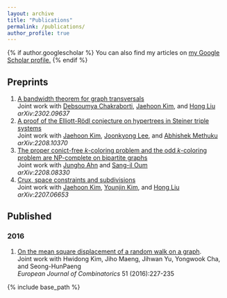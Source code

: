 ```yaml
---
layout: archive
title: "Publications"
permalink: /publications/
author_profile: true
---
```


{% if author.googlescholar %}
  You can also find my articles on <u><a href="{{author.googlescholar}}">my Google Scholar profile</a>.</u>
{% endif %}



## Preprints

1. [A bandwidth theorem for graph transversals](https://arxiv.org/abs/2302.09637)  
Joint work with [Debsoumya Chakraborti](https://dimag.ibs.re.kr/home/debsoumya/), [Jaehoon Kim](https://sites.google.com/view/jaehoon-kim/home), and [Hong Liu](https://www.ibs.re.kr/ecopro/hongliu/)  
<i>arXiv:2302.09637</i>
2. [A proof of the Elliott-Rödl conjecture on hypertrees in Steiner triple systems](https://arxiv.org/abs/2208.10370)  
Joint work with [Jaehoon Kim](https://sites.google.com/view/jaehoon-kim/home), [Joonkyong Lee](https://sites.google.com/site/joonkyungleemaths/), and [Abhishek Methuku](https://sites.google.com/view/abhishekmethuku)  
<i>arXiv:2208.10370</i>
3. [The proper conict-free $k$-coloring problem and the odd $k$-coloring problem are NP-complete on
bipartite graphs](https://arxiv.org/abs/2208.08330)  
Joint work with [Jungho Ahn](https://dimag.ibs.re.kr/home/jungho/) and [Sang-il Oum](https://dimag.ibs.re.kr/home/sangil/)  
<i>arXiv:2208.08330</i>
4. [Crux, space constraints and subdivisions](https://arxiv.org/abs/2207.06653)  
Joint work with [Jaehoon Kim](https://sites.google.com/view/jaehoon-kim/home), [Younjin Kim](https://sites.google.com/site/younjinkimsite/), and [Hong Liu](https://www.ibs.re.kr/ecopro/hongliu/)  
<i>arXiv:2207.06653</i>


## Published

### 2016

1. [On the mean square displacement of a random walk on a graph](https://www.sciencedirect.com/science/article/pii/S0195669815001262).   
Joint work with Hwidong Kim, Jiho Maeng, Jihwan Yu, Yongwook Cha, and Seong-HunPaeng  
<i>European Journal of Combinatorics</i> 51 (2016):227-235


{% include base_path %}

